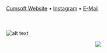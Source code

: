[Cumsoft Website](https://cumsoft.wixsite.com/cumsoft) • [Instagram](https://instagram.com/cumsoftcumsoft?igshid=YmMyMTA2M2Y=) • [E-Mail](cumsoft.subscribe@gmail.com)
<br><br><br><br>
![alt text](https://github.com/cumsoft/cumsoft/blob/main/cumsoftbannerspray.jpg)
<p align="center">
  <img src="https://profile-counter.glitch.me/cumsoft/count.svg" />
</p>
